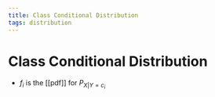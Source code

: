 ```yaml
---
title: Class Conditional Distribution
tags: distribution
---
```


# Class Conditional Distribution
- $f_{i}$ is the [[pdf]] for $P_{X|Y=c_{i}}$
















